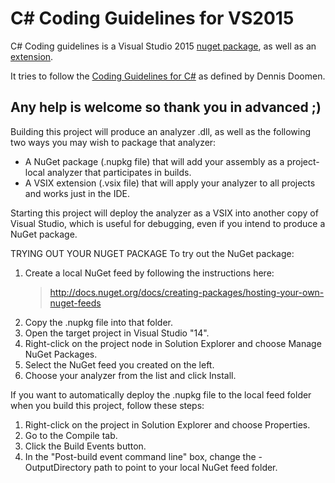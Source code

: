 C# Coding Guidelines for VS2015
======================

C# Coding guidelines is a Visual Studio 2015 [nuget package](https://www.nuget.org/packages/CodingGuidelines), as well as an [extension](https://visualstudiogallery.msdn.microsoft.com/b0ea9f1b-9272-4564-9256-ad50bcdf493d).

It tries to follow the [Coding Guidelines for C#](http://csharpguidelines.codeplex.com) as defined by Dennis Doomen.

## Any help is welcome so thank you in advanced ;)

Building this project will produce an analyzer .dll, as well as the
following two ways you may wish to package that analyzer:
 * A NuGet package (.nupkg file) that will add your assembly as a
   project-local analyzer that participates in builds.
 * A VSIX extension (.vsix file) that will apply your analyzer to all projects
   and works just in the IDE.

Starting this project will deploy the analyzer as a VSIX into another copy of
Visual Studio, which is useful for debugging, even if you intend to produce a
NuGet package.

TRYING OUT YOUR NUGET PACKAGE
To try out the NuGet package:
 1. Create a local NuGet feed by following the instructions here:
    > http://docs.nuget.org/docs/creating-packages/hosting-your-own-nuget-feeds
 2. Copy the .nupkg file into that folder.
 3. Open the target project in Visual Studio "14".
 4. Right-click on the project node in Solution Explorer and choose Manage
    NuGet Packages.
 5. Select the NuGet feed you created on the left.
 6. Choose your analyzer from the list and click Install.

If you want to automatically deploy the .nupkg file to the local feed folder
when you build this project, follow these steps:
 1. Right-click on the project in Solution Explorer and choose Properties.
 2. Go to the Compile tab.
 3. Click the Build Events button.
 4. In the "Post-build event command line" box, change the -OutputDirectory
    path to point to your local NuGet feed folder.
